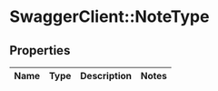 # SwaggerClient::NoteType

## Properties
Name | Type | Description | Notes
------------ | ------------- | ------------- | -------------

